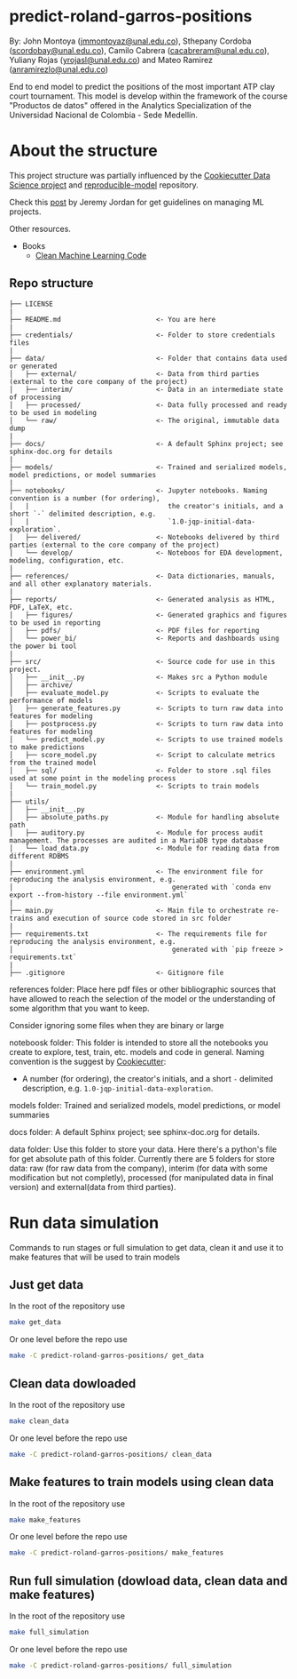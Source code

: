 # predict-roland-garros-positions

By: John Montoya (jmmontoyaz@unal.edu.co), Sthepany Cordoba (scordobay@unal.edu.co), Camilo Cabrera (cacabreram@unal.edu.co), Yuliany Rojas (yrojasl@unal.edu.co) and Mateo Ramirez (anramirezlo@unal.edu.co)

End to end model to predict the positions of the most important ATP clay court tournament. This model is develop within the framework of the course "Productos de datos" offered in the Analytics Specialization of the Universidad Nacional de Colombia - Sede Medellín.

# About the structure

This project structure was partially influenced by the [Cookiecutter Data Science project](https://drivendata.github.io/cookiecutter-data-science/) and [reproducible-model](https://github.com/cmawer/reproducible-model) repository.

Check this [post](https://www.jeremyjordan.me/ml-projects-guide/) by Jeremy Jordan for get guidelines on managing ML projects.

Other resources.
- Books
    - [Clean Machine Learning Code](https://leanpub.com/cleanmachinelearningcode)

## Repo structure 

```
├── LICENSE
|
├── README.md                        <- You are here
|
├── credentials/                     <- Folder to store credentials files
|
├── data/                            <- Folder that contains data used or generated
│   ├── external/                    <- Data from third parties (external to the core company of the project)
│   ├── interim/                     <- Data in an intermediate state of processing
│   ├── processed/                   <- Data fully processed and ready to be used in modeling
│   └── raw/                         <- The original, immutable data dump
|
├── docs/                            <- A default Sphinx project; see sphinx-doc.org for details
|
├── models/                          <- Trained and serialized models, model predictions, or model summaries
|
├── notebooks/                       <- Jupyter notebooks. Naming convention is a number (for ordering),
│   |                                   the creator's initials, and a short `-` delimited description, e.g.
│   |                                   `1.0-jqp-initial-data-exploration`.
│   ├── delivered/                   <- Notebooks delivered by third parties (external to the core company of the project)
│   └── develop/                     <- Noteboos for EDA development, modeling, configuration, etc.
|
├── references/                      <- Data dictionaries, manuals, and all other explanatory materials.
|
├── reports/                         <- Generated analysis as HTML, PDF, LaTeX, etc.
│   ├── figures/                     <- Generated graphics and figures to be used in reporting
│   ├── pdfs/                        <- PDF files for reporting
│   └── power_bi/                    <- Reports and dashboards using the power bi tool
|
├── src/                             <- Source code for use in this project.
│   ├── __init__.py                  <- Makes src a Python module
│   ├── archive/
│   ├── evaluate_model.py            <- Scripts to evaluate the performance of models
│   ├── generate_features.py         <- Scripts to turn raw data into features for modeling
│   ├── postprocess.py               <- Scripts to turn raw data into features for modeling
│   └── predict_model.py             <- Scripts to use trained models to make predictions
│   ├── score_model.py               <- Script to calculate metrics from the trained model
│   ├── sql/                         <- Folder to store .sql files used at some point in the modeling process                            
│   └── train_model.py               <- Scripts to train models 
|
├── utils/
│   ├── __init__.py
│   ├── absolute_paths.py            <- Module for handling absolute path
│   ├── auditory.py                  <- Module for process audit management. The processes are audited in a MariaDB type database
│   └── load_data.py                 <- Module for reading data from different RDBMS
|
├── environment.yml                  <- The environment file for reproducing the analysis environment, e.g.
│                                        generated with `conda env export --from-history --file environment.yml`
|
├── main.py                          <- Main file to orchestrate re-trains and execution of source code stored in src folder
|
├── requirements.txt                 <- The requirements file for reproducing the analysis environment, e.g.
│                                        generated with `pip freeze > requirements.txt`
|
├── .gitignore                       <- Gitignore file 
```

references folder: Place here pdf files or other bibliographic sources that have allowed to reach the selection of the model or the understanding of some algorithm that you want to keep.

Consider ignoring some files when they are binary or large

noteboosk folder: This folder is intended to store all the notebooks you create to explore, test, train, etc. models and code in general. Naming convention is the suggest by [Cookiecutter](https://drivendata.github.io/cookiecutter-data-science/#directory-structure): 
- A number (for ordering), the creator's initials, and a short `-` delimited description, e.g. `1.0-jqp-initial-data-exploration`.

models folder: Trained and serialized models, model predictions, or model summaries

docs folder: A default Sphinx project; see sphinx-doc.org for details.

data folder: Use this folder to store your data. Here there's a python's file for get absolute path of this folder.
Currently there are 5 folders for store data: raw (for raw data from the company), interim (for data with some modification but not completly), processed (for manipulated data in final version) and external(data from third parties).

# Run data simulation

Commands to run stages or full simulation to get data, clean it and use it to make features that will be used to train models

## Just get data
In the root of the repository use 
```bash
make get_data
```
Or one level before the repo use
```bash
make -C predict-roland-garros-positions/ get_data
```

## Clean data dowloaded
In the root of the repository use
```bash 
make clean_data
```
Or one level before the repo use
```bash
make -C predict-roland-garros-positions/ clean_data
```

## Make features to train models using clean data
In the root of the repository use
```bash 
make make_features
```
Or one level before the repo use
```bash
make -C predict-roland-garros-positions/ make_features
```

## Run full simulation (dowload data, clean data and make features)
In the root of the repository use
```bash 
make full_simulation
```
Or one level before the repo use
```bash
make -C predict-roland-garros-positions/ full_simulation
```
